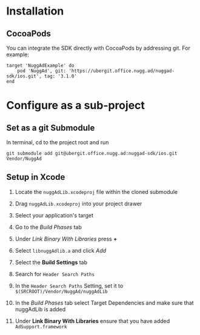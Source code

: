# Installation

## CocoaPods

You can integrate the SDK directly with CocoaPods by addressing git. For example:


```
target 'NuggAdExample' do
	pod 'NuggAd', git: 'https://ubergit.office.nugg.ad/nuggad-sdk/ios.git', tag: '3.1.0'
end

```

# Configure as a sub-project

## Set as a git Submodule

In terminal, cd to the project root and run

```
git submodule add git@ubergit.office.nugg.ad:nuggad-sdk/ios.git Vendor/NuggAd
```

## Setup in Xcode

1. Locate the `nuggAdLib.xcodeproj` file within the cloned submodule

2. Drag `nuggAdLib.xcodeproj` into your project drawer

3. Select your application's target

4. Go to the *Build Phases* tab

5. Under *Link Binary With Libraries* press **+**

6. Select `libnuggAdlib.a` and click *Add*

7. Select the **Build Settings** tab

8. Search for `Header Search Paths`

9. In the `Header Search Paths` Setting, set it to `$(SRCROOT)/Vendor/NuggAd/nuggAdLib`

10. In the *Build Phases* tab select Target Dependencies and make sure that nuggAdLib is added

11. Under **Link Binary With Libraries** ensure that you have added `AdSupport.framework`



